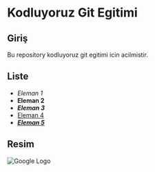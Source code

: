 # Kodluyoruz Git Egitimi
## Giriş

Bu repository kodluyoruz git egitimi icin acilmistir.

## Liste
- *Eleman 1*
- **Eleman 2**
- ***Eleman 3***
- [Eleman 4](https://www.google.com)
- ***[Eleman 5](https://www.youtube.com)***

## Resim

![Google Logo](https://www.google.com/images/branding/googlelogo/1x/googlelogo_color_272x92dp.png)